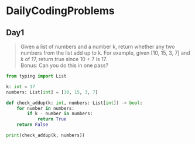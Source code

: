 # DailyCodingProblems

## Day1
>Given a list of numbers and a number k, return whether any two numbers from the list add up to k.
For example, given [10, 15, 3, 7] and k of 17, return true since 10 + 7 is 17.  
>Bonus: Can you do this in one pass?
```python
from typing import List

k: int = 17
numbers: List[int] = [10, 15, 3, 7]

def check_addup(k: int, numbers: List[int]) -> bool:
    for number in numbers:
        if k - number in numbers:
            return True
    return False

print(check_addup(k, numbers))
```
